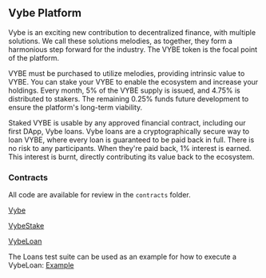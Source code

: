 ## Vybe Platform

Vybe is an exciting new contribution to decentralized finance, with multiple solutions. We call these solutions melodies, as together, they form a harmonious step forward for the industry. The VYBE token is the focal point of the platform.

VYBE must be purchased to utilize melodies, providing intrinsic value to VYBE. You can stake your VYBE to enable the ecosystem and increase your holdings. Every month, 5% of the VYBE supply is issued, and 4.75% is distributed to stakers. The remaining 0.25% funds future development to ensure the platform's long-term viability.

Staked VYBE is usable by any approved financial contract, including our first DApp, Vybe loans. Vybe loans are a cryptographically secure way to loan VYBE, where every loan is guaranteed to be paid back in full. There is no risk to any participants. When they're paid back, 1% interest is earned. This interest is burnt, directly contributing its value back to the ecosystem.

### Contracts
All code are available for review in the `contracts` folder.

[Vybe](https://etherscan.io/address/0x3A1c1d1c06bE03cDDC4d3332F7C20e1B37c97CE9)

[VybeStake](https://etherscan.io/address/0x1Bcc32Ac1C994CE7e9526FbaF95f37AbC0B2EC39)

[VybeLoan](https://etherscan.io/address/0x382EE41496E0Bb88F046F2C0D1Cf894F8D272BD5)

The Loans test suite can be used as an example for how to execute a VybeLoan: [Example](https://github.com/vybetoken/vybe/blob/master/test/loan.sol) 
